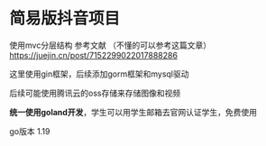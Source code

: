 # 简易版抖音项目  

使用mvc分层结构
参考文献  （不懂的可以参考这篇文章）
https://juejin.cn/post/7152299022017888286

这里使用gin框架，后续添加gorm框架和mysql驱动

后续可能使用腾讯云的oss存储来存储图像和视频

**统一使用goland开发**，学生可以用学生邮箱去官网认证学生，免费使用

go版本 1.19 